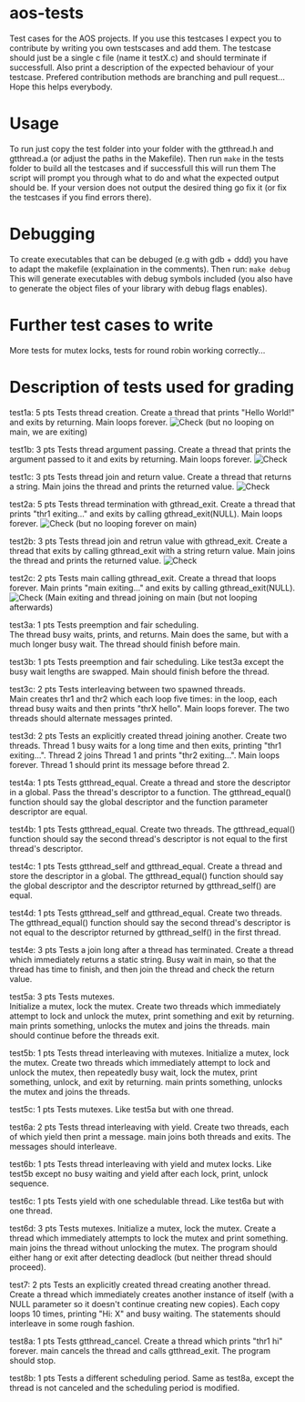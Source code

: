 # aos-tests
Test cases for the AOS projects.
If you use this testcases I expect you to contribute by writing you own testscases and add them.
The testcase should just be a single c file (name it testX.c) and should terminate if successfull.
Also print a description of the expected behaviour of your testcase.
Prefered contribution methods are branching and pull request...
Hope this helps everybody.

# Usage
To run just copy the test folder into your folder with the gtthread.h and
gtthread.a (or adjust the paths in the Makefile).
Then run
``` make ```
in the tests folder to build all the testcases and if successfull this will run them
The script will prompt you through what to do and what the expected output
should be. If your version does not output the desired thing go fix it (or fix
the testcases  if you find errors there).
# Debugging
To create executables that can be debuged (e.g with gdb + ddd) you have to adapt
the makefile (explaination in the comments).
Then run:
``` make debug ```
This will generate executables with debug symbols included (you also have to
generate the object files of your library with debug flags enables).

# Further test cases to write
More tests for mutex locks, tests for round robin working correctly...

# Description of tests used for grading
test1a: 5 pts
   Tests thread creation.
   Create a thread that prints "Hello World!" and exits by returning. Main
   loops forever.
![Check](http://commons.wikimedia.org/wiki/File:Checkmark.svg) (but no looping on main, we are exiting)

test1b: 3 pts
   Tests thread argument passing.
   Create a thread that prints the argument passed to it and exits by
   returning. Main loops forever.
![Check](http://commons.wikimedia.org/wiki/File:Checkmark.svg)

test1c: 3 pts
   Tests thread join and return value.
   Create a thread that returns a string. Main joins the thread and prints the
   returned value.
![Check](http://commons.wikimedia.org/wiki/File:Checkmark.svg)

test2a: 5 pts
   Tests thread termination with gthread_exit.
   Create a thread that prints "thr1 exiting..." and exits by calling
   gthread_exit(NULL). Main loops forever.
![Check](http://commons.wikimedia.org/wiki/File:Checkmark.svg) (but no looping forever on main)

test2b: 3 pts
   Tests thread join and retrun value with gthread_exit.
   Create a thread that exits by calling gthread_exit with a string return
   value. Main joins the thread and prints the returned value.
![Check](http://commons.wikimedia.org/wiki/File:Checkmark.svg)

test2c: 2 pts
   Tests main calling gthread_exit.
   Create a thread that loops forever. Main prints "main exiting..." and exits
   by calling gthread_exit(NULL).
![Check](http://commons.wikimedia.org/wiki/File:Checkmark.svg) (Main exiting and thread joining on main (but not looping afterwards)

test3a: 1 pts
   Tests preemption and fair scheduling.  
   The thread busy waits, prints, and returns. Main does the same, but with a
   much longer busy wait. The thread should finish before main.

test3b: 1 pts
   Tests preemption and fair scheduling.
   Like test3a except the busy wait lengths are swapped. Main should finish
   before the thread.

test3c: 2 pts
   Tests interleaving between two spawned threads.  
   Main creates thr1 and thr2 which each loop five times: in the loop, each
   thread busy waits and then prints "thrX hello". Main loops forever. The two
   threads should alternate messages printed.

test3d: 2 pts
   Tests an explicitly created thread joining another. 
   Create two threads.  Thread 1 busy waits for a long time and then exits,
   printing "thr1 exiting...". Thread 2 joins Thread 1 and prints "thr2
   exiting...". Main loops forever. Thread 1 should print its message before
   thread 2.

test4a: 1 pts
   Tests gtthread_equal.
   Create a thread and store the descriptor in a global. Pass the thread's
   descriptor to a function. The gtthread_equal() function should say the
   global descriptor and the function parameter descriptor are equal.

test4b: 1 pts
   Tests gtthread_equal.
   Create two threads. The gtthread_equal() function should say the second
   thread's descriptor is not equal to the first thread's descriptor.

test4c: 1 pts
   Tests gtthread_self and gtthread_equal.
   Create a thread and store the descriptor in a global. The gtthread_equal()
   function should say the global descriptor and the descriptor returned by
   gtthread_self() are equal.

test4d: 1 pts
   Tests gtthread_self and gtthread_equal.
   Create two threads. The gtthread_equal() function should say the second
   thread's descriptor is not equal to the descriptor returned by
   gtthread_self() in the first thread.

test4e: 3 pts
   Tests a join long after a thread has terminated.
   Create a thread which immediately returns a static string. Busy wait in
   main, so that the thread has time to finish, and then join the thread and
   check the return value.

test5a: 3 pts
   Tests mutexes.  
   Initialize a mutex, lock the mutex.  Create two threads which immediately
   attempt to lock and unlock the mutex, print something and exit by returning.
   main prints something, unlocks the mutex and joins the threads.  main should
   continue before the threads exit.

test5b: 1 pts
  Tests thread interleaving with mutexes.
  Initialize a mutex, lock the mutex.  Create two threads which immediately
  attempt to lock and unlock the mutex, then repeatedly busy wait, lock the
  mutex, print something, unlock, and exit by returning.  main prints
  something, unlocks the mutex and joins the threads. 

test5c: 1 pts
  Tests mutexes.
  Like test5a but with one thread.

test6a: 2 pts
  Tests thread interleaving with yield.
  Create two threads, each of which yield then print a message.  main joins
  both threads and exits.  The messages should interleave.

test6b: 1 pts
  Tests thread interleaving with yield and mutex locks.
  Like test5b except no busy waiting and yield after each lock, print, unlock
  sequence.

test6c: 1 pts
  Tests yield with one schedulable thread.
  Like test6a but with one thread.

test6d: 3 pts
  Tests mutexes.
  Initialize a mutex, lock the mutex.  Create a thread which immediately
  attempts to lock the mutex and print something.  main joins the thread
  without unlocking the mutex.  The program should either hang or exit after
  detecting deadlock (but neither thread should proceed).  

test7: 2 pts
  Tests an explicitly created thread creating another thread.
  Create a thread which immediately creates another instance of itself (with a
  NULL parameter so it doesn't continue creating new copies). Each copy loops
  10 times, printing "Hi: X" and busy waiting. The statements should interleave
  in some rough fashion.

test8a: 1 pts
  Tests gtthread_cancel.
  Create a thread which prints "thr1 hi" forever.  main cancels the thread and
  calls gtthread_exit.  The program should stop.

test8b: 1 pts
  Tests a different scheduling period.
  Same as test8a, except the thread is not canceled and the scheduling period
  is modified.
  
